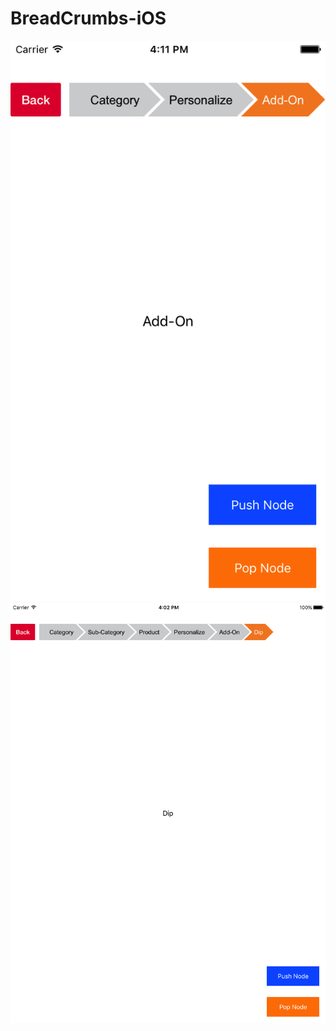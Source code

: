 # BreadCrumbs-iOS

![alt text](https://github.com/imidris/BreadCrumbs-iOS/blob/master/screen_shots/image_iphone.png)
![alt text](https://github.com/imidris/BreadCrumbs-iOS/blob/master/screen_shots/image_ipad.png)

